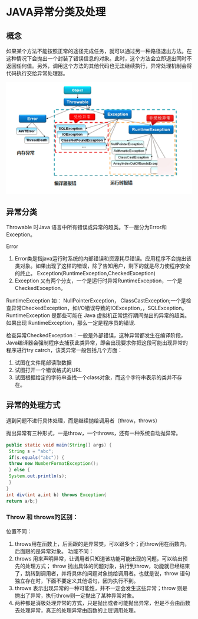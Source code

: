 # JAVA异常分类及处理

## 概念
如果某个方法不能按照正常的途径完成任务，就可以通过另一种路径退出方法。在这种情况下会抛出一个封装了错误信息的对象。此时，这个方法会立即退出同时不返回任何值。另外，调用这个方法的其他代码也无法继续执行，异常处理机制会将代码执行交给异常处理器。

![](images/2021-08-29-21-03-24.png)

## 异常分类
Throwable 时Java 语言中所有错误或异常的超类。下一层分为Error和Exception。

Error
1. Error类是指java运行时系统的内部错误和资源耗尽错误。应用程序不会抛出该类对象。如果出现了这样的错误，除了告知用户，剩下的就是尽力使程序安全的终止。
Exception(RuntimeException,CheckedException)
2. Exception 又有两个分支，一个是运行时异常RuntimeException，一个是CheckedException。

RuntimeException 如： NullPointerException， ClassCastException;一个是检查异常CheckedException，如I/O错误导致的IOException，，SQLException。 RuntimeException 是那些可能在 Java 虚拟机正常运行期间抛出的异常的超类。 如果出现 RuntimeException，那么一定是程序员的错误.

检查异常CheckedException：一般是外部错误，这种异常都发生在编译阶段，Java编译器会强制程序去捕获此类异常，即会出现要求你把这段可能出现异常的程序进行try catrch，该类异常一般包括几个方面：
1. 试图在文件尾部读取数据
2. 试图打开一个错误格式的URL
3. 试图根据给定的字符串查找一个class对象，而这个字符串表示的类并不存在。




## 异常的处理方式
遇到问题不进行具体处理，而是继续抛给调用者（throw，throws）

抛出异常有三种形式，一是throw，一个throws，还有一种系统自动抛异常。

```java
public static void main(String[] args) { 
 String s = "abc"; 
 if(s.equals("abc")) { 
 throw new NumberFormatException(); 
 } else { 
 System.out.println(s); 
 } 
} 
int div(int a,int b) throws Exception{
return a/b;}
```

### Throw 和 throws的区别：
位置不同：
1. throws用在函数上，后面跟的是异常类，可以跟多个；而throw用在函数内，后面跟的是异常对象。
功能不同：
2. throws 用来声明异常，让调用者只知道该功能可能出现的问题，可以给出预先的处理方式；
   throw 抛出具体的问题对象，执行到throw，功能就已经结束了，跳转到调用者，并将具体的问题对象抛给调用者。也就是说，throw 语句独立存在时，下面不要定义其他语句，因为执行不到。
3. throws 表示出现异常的一种可能性，并不一定会发生这些异常；throw 则是抛出了异常，执行throw则一定抛出了某种异常对象。
4. 两种都是消极处理异常的方式，只是抛出或者可能抛出异常，但是不会由函数去处理异常，真正的处理异常由函数的上层调用处理。


